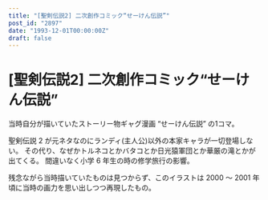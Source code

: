 ```yaml
---
title: "[聖剣伝説2] 二次創作コミック“せーけん伝説”"
post_id: "2897"
date: "1993-12-01T00:00:00Z"
draft: false
---
```


# [聖剣伝説2] 二次創作コミック“せーけん伝説”

当時自分が描いていたストーリー物ギャグ漫画 “せーけん伝説” の1コマ。

聖剣伝説 2 が元ネタなのにランディ(主人公)以外の本家キャラが一切登場しない。
その代り、なぜかトルネコとかバタコとか日光猿軍団とか華厳の滝とかが出てくる。
間違いなく小学 6 年生の時の修学旅行の影響。

残念ながら当時描いていたものは見つからず、このイラストは 2000 ～ 2001 年頃に当時の画力を思い出しつつ再現したもの。
